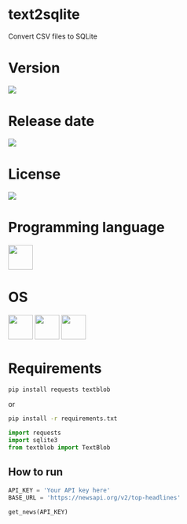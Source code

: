 # text2sqlite

Convert CSV files to SQLite

# Version

![](https://img.shields.io/badge/Version%3A-1.0-success)

# Release date

![](https://img.shields.io/badge/Release%20date-Apr%2C%2019%2C%202023-9cf)

# License

![](https://img.shields.io/github/license/Ileriayo/markdown-badges?style=for-the-badge)

# Programming language

<img src="https://img.icons8.com/?size=512&id=13441&format=png" width="50"/>

# OS

<img src="https://img.icons8.com/?size=512&id=17842&format=png" width="50"/> <img src="https://img.icons8.com/?size=512&id=122959&format=png" width="50"/> <img src="https://img.icons8.com/?size=512&id=108792&format=png" width="50"/>

# Requirements

```bash
pip install requests textblob
```

or

```bash
pip install -r requirements.txt
```

```python
import requests
import sqlite3
from textblob import TextBlob
```

## How to run

```python
API_KEY = 'Your API key here'
BASE_URL = 'https://newsapi.org/v2/top-headlines'

get_news(API_KEY)
```
